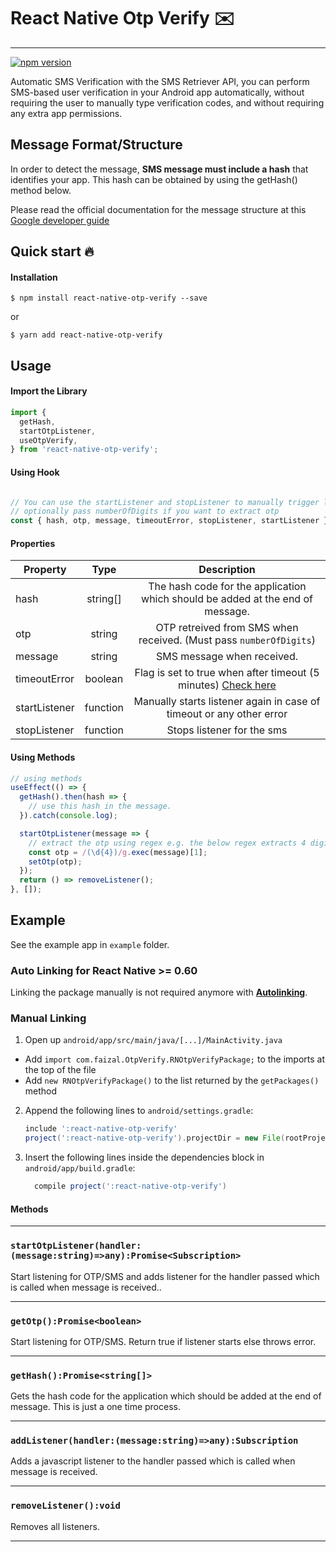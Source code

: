 # React Native Otp Verify ✉️

___
[![npm version](https://badge.fury.io/js/react-native-otp-verify.svg)](https://badge.fury.io/js/react-native-otp-verify)

Automatic SMS Verification with the SMS Retriever API, you can perform SMS-based user verification in your Android app automatically, without requiring the user to manually type verification codes, and without requiring any extra app permissions.

## Message Format/Structure
In order to detect the message, **SMS message must include a hash** that identifies your app. This hash can be obtained by using the getHash() method below.

Please read the official documentation for the message structure at this
[Google developer guide](https://developers.google.com/identity/sms-retriever/verify)

## Quick start 🔥
#### Installation
`$ npm install react-native-otp-verify --save`

or

`$ yarn add react-native-otp-verify`


## Usage

#### Import the Library
```javascript
import {
  getHash,
  startOtpListener,
  useOtpVerify,
} from 'react-native-otp-verify';
```

#### Using Hook
```javascript

// You can use the startListener and stopListener to manually trigger listeners again.
// optionally pass numberOfDigits if you want to extract otp
const { hash, otp, message, timeoutError, stopListener, startListener } = useOtpVerify({numberOfDigits: 4});
```
#### Properties
| Property        |  Type  |  Description  |
| ------------- |:-------------:|:-------------:|
| hash      | string[] | The hash code for the application which should be added at the end of message.|
| otp     | string | OTP retreived from SMS when received. (Must pass `numberOfDigits`)       |
| message     | string |  SMS message when received.    |
| timeoutError | boolean | Flag is set to true when after timeout (5 minutes) [Check here](https://developers.google.com/identity/sms-retriever/request#2_start_the_sms_retriever)  |
| startListener | function | Manually starts listener again in case of timeout or any other error      |
| stopListener | function | Stops listener for the sms      |

#### Using Methods
```javascript
// using methods
useEffect(() => {
  getHash().then(hash => {
    // use this hash in the message.
  }).catch(console.log);

  startOtpListener(message => {
    // extract the otp using regex e.g. the below regex extracts 4 digit otp from message
    const otp = /(\d{4})/g.exec(message)[1];
    setOtp(otp);
  });
  return () => removeListener();
}, []);
```
## Example
See the example app in `example` folder.
### Auto Linking for React Native >= 0.60

Linking the package manually is not required anymore with [**Autolinking**](https://github.com/react-native-community/cli/blob/master/docs/autolinking.md).

### Manual Linking

1. Open up `android/app/src/main/java/[...]/MainActivity.java`
- Add `import com.faizal.OtpVerify.RNOtpVerifyPackage;` to the imports at the top of the file
- Add `new RNOtpVerifyPackage()` to the list returned by the `getPackages()` method
2. Append the following lines to `android/settings.gradle`:
   ```gradle
   include ':react-native-otp-verify'
   project(':react-native-otp-verify').projectDir = new File(rootProject.projectDir, 	'../node_modules/react-native-otp-verify/android')
   ```
3. Insert the following lines inside the dependencies block in `android/app/build.gradle`:
   ```gradle
     compile project(':react-native-otp-verify')
   ```

#### Methods
---
### `startOtpListener(handler:(message:string)=>any):Promise<Subscription>`

Start listening for OTP/SMS and adds listener for the handler passed which is called when message is received..

---
### `getOtp():Promise<boolean>`

Start listening for OTP/SMS. Return true if listener starts else throws error.

---
### `getHash():Promise<string[]>`

Gets the hash code for the application which should be added at the end of message.
This is just a one time process.

---
### `addListener(handler:(message:string)=>any):Subscription`

Adds a javascript listener to the handler passed which is called when message is received.

---
### `removeListener():void`

Removes all listeners.

---
